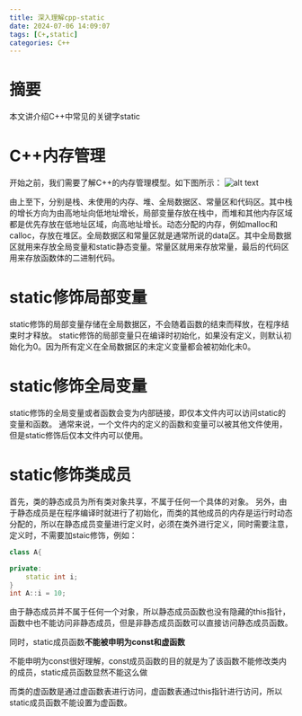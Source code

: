 ```yaml
---
title: 深入理解cpp-static
date: 2024-07-06 14:09:07
tags: [C+,static]
categories: C++
---
```


# 摘要
本文讲介绍C++中常见的关键字static

# C++内存管理
开始之前，我们需要了解C++的内存管理模型。如下图所示：
![alt text](/images/cpp_static-image.png)

由上至下，分别是栈、未使用的内存、堆、全局数据区、常量区和代码区。其中栈的增长方向为由高地址向低地址增长，局部变量存放在栈中，而堆和其他内存区域都是优先存放在低地址区域，向高地址增长。动态分配的内存，例如malloc和calloc，存放在堆区。全局数据区和常量区就是通常所说的data区。其中全局数据区就用来存放全局变量和static静态变量。常量区就用来存放常量，最后的代码区用来存放函数体的二进制代码。

# static修饰局部变量
static修饰的局部变量存储在全局数据区，不会随着函数的结束而释放，在程序结束时才释放。
static修饰的局部变量只在编译时初始化，如果没有定义，则默认初始化为0。因为所有定义在全局数据区的未定义变量都会被初始化未0。

# static修饰全局变量
static修饰的全局变量或者函数会变为内部链接，即仅本文件内可以访问static的变量和函数。 通常来说，一个文件内的定义的函数和变量可以被其他文件使用，但是static修饰后仅本文件内可以使用。

# static修饰类成员
首先，类的静态成员为所有类对象共享，不属于任何一个具体的对象。
另外，由于静态成员是在程序编译时就进行了初始化，而类的其他成员的内存是运行时动态分配的，所以在静态成员变量进行定义时，必须在类外进行定义，同时需要注意，定义时，不需要加staic修饰，例如：
```c++
class A{

private:
    static int i;
}
int A::i = 10;
```

由于静态成员并不属于任何一个对象，所以静态成员函数也没有隐藏的this指针，函数中也不能访问非静态成员，但是非静态成员函数可以直接访问静态成员函数。

同时，static成员函数**不能被申明为const和虚函数**

不能申明为const很好理解，const成员函数的目的就是为了该函数不能修改类内的成员，static成员函数显然不能这么做

而类的虚函数是通过虚函数表进行访问，虚函数表通过this指针进行访问，所以static成员函数不能设置为虚函数。